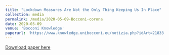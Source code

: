 ```yaml
---
title: "Lockdown Measures Are Not the Only Thing Keeping Us In Place"
collection: media
permalink: /media/2020-05-09-Bocconi-corona
date: 2020-05-09
venue: 'Bocconi Knowledge'
paperurl: 'https://www.knowledge.unibocconi.eu/notizia.php?idArt=21833'
---
```


<a href='https://www.knowledge.unibocconi.eu/notizia.php?idArt=21833'>Download paper here</a>
